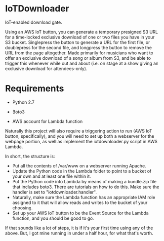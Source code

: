 # IoTDownloader

IoT-enabled download gate. 

Using an AWS IoT button, you can generate a temporary presigned S3 URL for a time-locked exclusive download of one or two files you have in your S3 bucket. Singlepress the button to generate a URL for the first file, or doublepress for the second file, and longpress the button to remove the URL from the page altogether. Made primarily for musicians who want to offer an exclusive download of a song or album from S3, and be able to trigger this whenever while out and about (i.e. on stage at a show giving an exclusive download for attendees-only). 

# Requirements

- Python 2.7

- Boto3

- AWS account for Lambda function

Naturally this project will also require a triggering action to run (AWS IoT button, specifically), and you will need to set up both a webserver for the webpage portion, as well as implement the iotdownloader.py script in AWS Lambda.

In short, the structure is:

- Put all the contents of /var/www on a webserver running Apache.
- Update the Python code in the Lambda folder to point to a bucket of your own and at least one file within it.
- Put the Python code into Lambda by means of making a bundle.zip file that includes boto3. There are tutorials on how to do this. Make sure the handler is set to "iotdownloader.handler".
- Naturally, make sure the Lambda function has an appropriate IAM role assigned to it that will allow reads and writes to the bucket of your choosing.
- Set up your AWS IoT button to be the Event Source for the Lambda function, and you should be good to go.

If that sounds like a lot of steps, it is if it's your first time using any of the above. But, I got mine running in under a half hour, for what that's worth.
